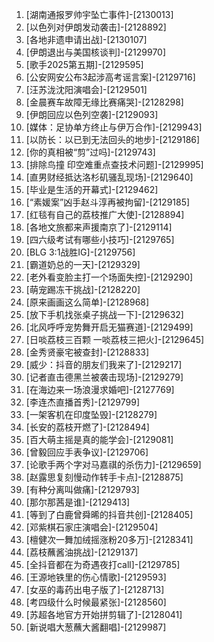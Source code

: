 
1. [湖南通报罗帅宇坠亡事件]-[2130013]
1. [以色列对伊朗发动袭击]-[2128892]
1. [各地非遗申请出战]-[2130107]
1. [伊朗退出与美国核谈判]-[2129970]
1. [歌手2025第五期]-[2129595]
1. [公安网安公布3起涉高考谣言案]-[2129716]
1. [汪苏泷沈阳演唱会]-[2129501]
1. [金晨赛车故障无缘比赛痛哭]-[2128298]
1. [伊朗回应以色列空袭]-[2129093]
1. [媒体：足协单方终止与伊万合作]-[2129943]
1. [以防长：以已到无法回头的地步]-[2129186]
1. [你的真相被“剪”过吗]-[2129743]
1. [排除鸟撞 印空难重点查技术问题]-[2129995]
1. [直男财经抵达洛杉矶骚乱现场]-[2129640]
1. [毕业是生活的开幕式]-[2129462]
1. [“素媛案”凶手赵斗淳再被拘留]-[2129185]
1. [红毯有自己的荔枝推广大使]-[2128894]
1. [各地文旅都来声援南京了]-[2129114]
1. [四六级考试有哪些小技巧]-[2129765]
1. [BLG 3:1战胜IG]-[2129756]
1. [霸道奶总的一天]-[2129329]
1. [老外看变脸主打一个场面失控]-[2129290]
1. [萌宠踢冻干挑战]-[2128220]
1. [原来画画这么简单]-[2128968]
1. [放下手机找张桌子挑战一下]-[2129632]
1. [北风呼呼宠势舞开启无猫赛道]-[2129499]
1. [日啖荔枝三百颗 一啖荔枝三把火]-[2129645]
1. [金秀贤豪宅被查封]-[2128833]
1. [威少：抖音的朋友们我来了]-[2129217]
1. [记者直击德黑兰被袭击现场]-[2129279]
1. [在海边来一场浪漫求婚吧]-[2127769]
1. [李连杰直播首秀]-[2129799]
1. [一架客机在印度坠毁]-[2128279]
1. [长安的荔枝开燃了]-[2128494]
1. [百大萌主摇是真的能学会]-[2129081]
1. [曾毅回应手表争议]-[2129706]
1. [论歌手两个字对马嘉祺的杀伤力]-[2129659]
1. [赵露思复刻慢动作转手卡点]-[2128875]
1. [有种分离叫做痛]-[2129793]
1. [那尔那茜是谁]-[2129413]
1. [等到了白鹿曾舜晞的抖音共创]-[2128405]
1. [邓紫棋石家庄演唱会]-[2129504]
1. [檀健次一舞加绒摇涨粉20多万]-[2128341]
1. [荔枝蘸酱油挑战]-[2129137]
1. [全抖音都在为奇遇夜打call]-[2129785]
1. [王源地铁里的伤心情歌]-[2129593]
1. [女巫的毒药出电子版了]-[2128713]
1. [考四级什么时候最紧张]-[2128560]
1. [苏超各地官方开始拼剪辑了]-[2128041]
1. [新说唱大葱蘸大酱翻唱]-[2129987]